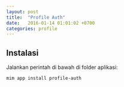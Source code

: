 ```yaml
---
layout: post
title:  "Profile Auth"
date:   2016-01-14 01:01:02 +0700
categories: profile
---
```


## Instalasi

Jalankan perintah di bawah di folder aplikasi:

```
mim app install profile-auth
```
